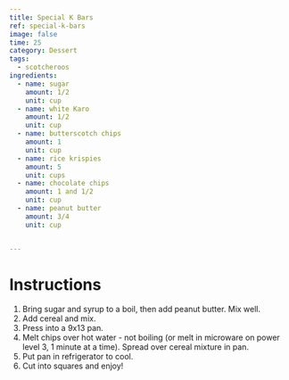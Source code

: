 ```yaml
---
title: Special K Bars
ref: special-k-bars
image: false
time: 25
category: Dessert
tags:
  - scotcheroos
ingredients:
  - name: sugar
    amount: 1/2
    unit: cup
  - name: white Karo
    amount: 1/2
    unit: cup
  - name: butterscotch chips
    amount: 1
    unit: cup
  - name: rice krispies
    amount: 5
    unit: cups
  - name: chocolate chips
    amount: 1 and 1/2
    unit: cup
  - name: peanut butter
    amount: 3/4
    unit: cup


---
```


# Instructions
1. Bring sugar and syrup to a boil, then add peanut butter. Mix well.
2. Add cereal and mix.
3. Press into a 9x13 pan.
4. Melt chips over hot water - not boiling (or melt in microware on power level 3, 1 minute at a time). Spread over cereal mixture in pan.
5. Put pan in refrigerator to cool.
6. Cut into squares and enjoy!
